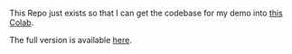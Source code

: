 This Repo just exists so that I can get the codebase for my demo into [this Colab](https://colab.research.google.com/drive/1Ekx-_CbADE0cD-QAAylFaiFBnCFi7dAU?usp=sharing).

The full version is available [here](https://github.tik.uni-stuttgart.de/FlorianLux/SpeechSynthesis).
